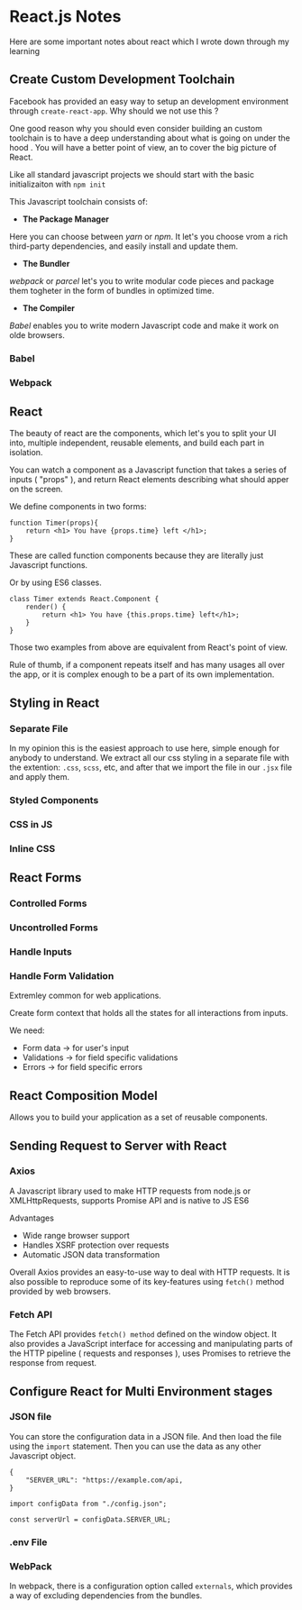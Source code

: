 # React.js Notes

Here are some important notes about react which I wrote down through my learning

## Create Custom Development Toolchain

Facebook has provided an easy way to setup an development environment through `create-react-app`. Why should we not use this ?

One good reason why you should even consider building an custom toolchain is to have a deep understanding about what is going on under the hood . You will have a better point of view, an to cover the big picture of React.

Like all standard javascript projects we should start with the basic initializaiton with `npm init`

This Javascript toolchain consists of:

- **The Package Manager**

Here you can choose between *yarn* or *npm*. It let's you choose vrom a rich third-party dependencies, and easily install and update them.

- **The Bundler**

*webpack* or *parcel* let's you to write modular code pieces and package them togheter in the form of bundles in optimized time.

- **The Compiler**

*Babel* enables you to write modern Javascript code and make it work on olde browsers.

### Babel

### Webpack



## React

The beauty of react are the components, which let's you to split your UI into, multiple independent, reusable elements, and build each part in isolation.

You can watch a component as a Javascript function that takes a series of inputs ( "props" ), 
and return React elements describing what should apper on the screen.

We define components in two forms:

```
function Timer(props){
    return <h1> You have {props.time} left </h1>;
}
```
These are called function components because they are literally just Javascript functions.

Or by using ES6 classes.

```
class Timer extends React.Component {
    render() {
        return <h1> You have {this.props.time} left</h1>;
    }
}
```

Those two examples from above are equivalent from React's point of view.


Rule of thumb, if a component repeats itself and has many usages all over the app, or it
is complex enough to be a part of its own implementation.

## Styling in React

### Separate File

In my opinion this is the easiest approach to use here, simple enough for anybody to understand. We extract all our css styling in a separate
file with the extention: `.css`, `scss`, etc, and after that we import the file in our `.jsx` file and apply them.

### Styled Components

### CSS in JS

### Inline CSS


## React Forms

### Controlled Forms

### Uncontrolled Forms

### Handle Inputs

### Handle Form Validation

Extremley common for web applications. 

Create form context that holds all the states for all interactions from inputs.

We need: 
- Form data -> for user's input
- Validations -> for field specific validations
- Errors -> for field specific errors


## React Composition Model
Allows you to build your application as a set of reusable components.


## Sending Request to Server with React

### Axios
A Javascript library used to make HTTP requests from node.js or XMLHttpRequests, supports Promise API and is native to JS ES6

Advantages

- Wide range browser support
- Handles XSRF protection over requests 
- Automatic JSON data transformation

Overall Axios provides an easy-to-use way to deal with HTTP requests. It is also possible to reproduce some of its key-features using `fetch()` 
method provided by web browsers. 

### Fetch API
The Fetch API provides `fetch() method` defined on the window object. It also provides a JavaScript interface for accessing and manipulating parts of the HTTP pipeline ( requests and responses ), uses Promises to retrieve the response from request.


## Configure React for Multi Environment stages


### JSON file
You can store the configuration data in a JSON file. And then load the file using the `import` statement. Then you can use the data as any other Javascript object.

```
{
    "SERVER_URL": "https://example.com/api,
}
```

```
import configData from "./config.json";

const serverUrl = configData.SERVER_URL;
```

### .env File

### WebPack
In webpack, there is a configuration option called `externals`, which provides a way of excluding dependencies from the bundles.